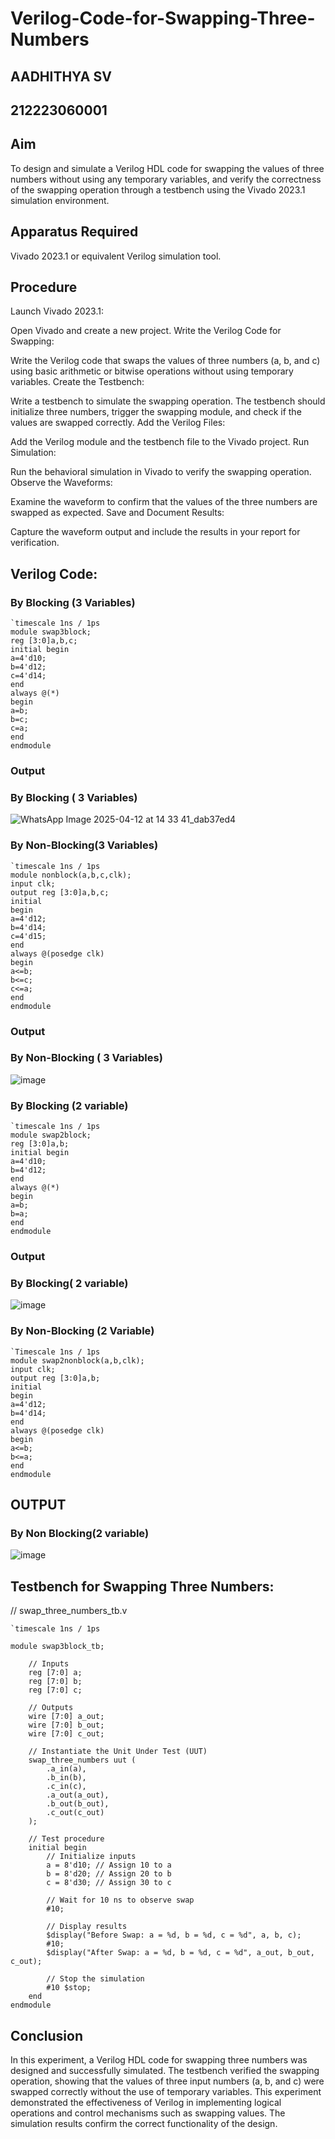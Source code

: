 # Verilog-Code-for-Swapping-Three-Numbers
## AADHITHYA SV
## 212223060001
## Aim
To design and simulate a Verilog HDL code for swapping the values of three numbers without using any temporary variables, and verify the correctness of the swapping operation through a testbench using the Vivado 2023.1 simulation environment.

## Apparatus Required
Vivado 2023.1 or equivalent Verilog simulation tool.

## Procedure
Launch Vivado 2023.1:

Open Vivado and create a new project.
Write the Verilog Code for Swapping:

Write the Verilog code that swaps the values of three numbers (a, b, and c) using basic arithmetic or bitwise operations without using temporary variables.
Create the Testbench:

Write a testbench to simulate the swapping operation. The testbench should initialize three numbers, trigger the swapping module, and check if the values are swapped correctly.
Add the Verilog Files:

Add the Verilog module and the testbench file to the Vivado project.
Run Simulation:

Run the behavioral simulation in Vivado to verify the swapping operation.
Observe the Waveforms:

Examine the waveform to confirm that the values of the three numbers are swapped as expected.
Save and Document Results:

Capture the waveform output and include the results in your report for verification.

## Verilog Code:
### By Blocking (3 Variables)
```
`timescale 1ns / 1ps
module swap3block;
reg [3:0]a,b,c;
initial begin
a=4'd10;
b=4'd12;
c=4'd14;
end
always @(*)
begin
a=b;
b=c;
c=a;
end
endmodule
```
### Output
### By Blocking ( 3 Variables)
![WhatsApp Image 2025-04-12 at 14 33 41_dab37ed4](https://github.com/user-attachments/assets/bd991413-b754-48aa-8901-7958bbb0032d)
### By Non-Blocking(3 Variables)
```
`timescale 1ns / 1ps
module nonblock(a,b,c,clk);
input clk;
output reg [3:0]a,b,c;
initial 
begin
a=4'd12;
b=4'd14;
c=4'd15;
end
always @(posedge clk)
begin
a<=b;
b<=c;
c<=a;
end 
endmodule

```
### Output
### By Non-Blocking  ( 3 Variables)
![image](https://github.com/user-attachments/assets/89aa7cf3-0d1e-4a85-8b98-5601ddf770c6)

### By Blocking (2 variable)
```
`timescale 1ns / 1ps
module swap2block;
reg [3:0]a,b;
initial begin
a=4'd10;
b=4'd12;
end
always @(*)
begin
a=b;
b=a;
end
endmodule

```
### Output
### By Blocking( 2 variable)
![image](https://github.com/user-attachments/assets/37dec5da-78e0-4637-832b-046c754cd63a)

### By Non-Blocking (2 Variable)
```
`Timescale 1ns / 1ps
module swap2nonblock(a,b,clk);
input clk;
output reg [3:0]a,b;
initial 
begin
a=4'd12;
b=4'd14;
end
always @(posedge clk)
begin
a<=b;
b<=a;
end 
endmodule
```
## OUTPUT

### By Non Blocking(2 variable)
![image](https://github.com/user-attachments/assets/98886ae5-ecf5-45b7-bf7e-2269fde0b40f)

## Testbench for Swapping Three Numbers:

// swap_three_numbers_tb.v
```
`timescale 1ns / 1ps

module swap3block_tb;

    // Inputs
    reg [7:0] a;
    reg [7:0] b;
    reg [7:0] c;

    // Outputs
    wire [7:0] a_out;
    wire [7:0] b_out;
    wire [7:0] c_out;

    // Instantiate the Unit Under Test (UUT)
    swap_three_numbers uut (
        .a_in(a),
        .b_in(b),
        .c_in(c),
        .a_out(a_out),
        .b_out(b_out),
        .c_out(c_out)
    );

    // Test procedure
    initial begin
        // Initialize inputs
        a = 8'd10; // Assign 10 to a
        b = 8'd20; // Assign 20 to b
        c = 8'd30; // Assign 30 to c

        // Wait for 10 ns to observe swap
        #10;

        // Display results
        $display("Before Swap: a = %d, b = %d, c = %d", a, b, c);
        #10;
        $display("After Swap: a = %d, b = %d, c = %d", a_out, b_out, c_out);
        
        // Stop the simulation
        #10 $stop;
    end
endmodule
```


## Conclusion
In this experiment, a Verilog HDL code for swapping three numbers was designed and successfully simulated. The testbench verified the swapping operation, showing that the values of three input numbers (a, b, and c) were swapped correctly without the use of temporary variables. This experiment demonstrated the effectiveness of Verilog in implementing logical operations and control mechanisms such as swapping values. The simulation results confirm the correct functionality of the design.
